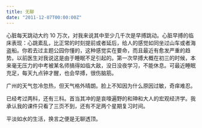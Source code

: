 ```yaml
---
title: 无聊
date: "2011-12-07T00:00:00Z"
---
```


心脏每天跳动大约 10 万次，对我来说其中至少几千次是早搏跳动。心脏早搏的临床表现：心跳紊乱，比正常的时刻提前或者延后，给人的感觉如同坐过山车或者海盗船。你若去过主题公园你懂的，这种感觉实在要命，而且最近有愈发严重的趋势。以前医生对我说这是由于睡眠不足引起的。第一次早搏大概在初三的时候，本来毫无压力的中考被某名师搞得如临大敌，没日没夜学习，不能休息。可最近睡眠充足，每天九点钟才醒，也会早搏，很伤脑筋。

广州的天气忽冷忽热，但天气格外晴朗。脸上不知因为什么原因过敏，奇痒难忍。

已经考过两科，还有三科。首当其冲的是哀嚎遍野的和珅和大人的宏观经济学。我承认我的课件只看了三页不到，还有不足两个星期复习时间。

平淡如水的生活，换言之便是无聊透顶。
